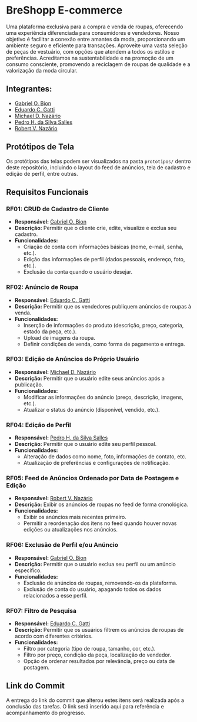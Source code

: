 # BreShopp E-commerce

Uma plataforma exclusiva para a compra e venda de roupas, oferecendo uma experiência diferenciada para consumidores e vendedores. Nosso objetivo é facilitar a conexão entre amantes da moda, proporcionando um ambiente seguro e eficiente para transações. Aproveite uma vasta seleção de peças de vestuário, com opções que atendem a todos os estilos e preferências. Acreditamos na sustentabilidade e na promoção de um consumo consciente, promovendo a reciclagem de roupas de qualidade e a valorização da moda circular.

## Integrantes:

- [Gabriel O. Bion](https://github.com/bion23ouriquess)
- [Eduardo C. Gatti](https://github.com/eduardgatti)
- [Michael D. Nazário](https://github.com/mdnazario)
- [Pedro H. da Silva Salles](https://github.com/pedroking2310)
- [Robert V. Nazário](https://github.com/rvnaza)

## Protótipos de Tela

Os protótipos das telas podem ser visualizados na pasta `prototipos/` dentro deste repositório, incluindo o layout do feed de anúncios, tela de cadastro e edição de perfil, entre outras.

## Requisitos Funcionais

### RF01: CRUD de Cadastro de Cliente
- **Responsável:** [Gabriel O. Bion](https://github.com/bion23ouriquess)
- **Descrição:** Permitir que o cliente crie, edite, visualize e exclua seu cadastro.
- **Funcionalidades:**
  - Criação de conta com informações básicas (nome, e-mail, senha, etc.).
  - Edição das informações de perfil (dados pessoais, endereço, foto, etc.).
  - Exclusão da conta quando o usuário desejar.

### RF02: Anúncio de Roupa
- **Responsável:** [Eduardo C. Gatti](https://github.com/eduardgatti)
- **Descrição:** Permitir que os vendedores publiquem anúncios de roupas à venda.
- **Funcionalidades:**
  - Inserção de informações do produto (descrição, preço, categoria, estado da peça, etc.).
  - Upload de imagens da roupa.
  - Definir condições de venda, como forma de pagamento e entrega.

### RF03: Edição de Anúncios do Próprio Usuário
- **Responsável:** [Michael D. Nazário](https://github.com/mdnazario)
- **Descrição:** Permitir que o usuário edite seus anúncios após a publicação.
- **Funcionalidades:**
  - Modificar as informações do anúncio (preço, descrição, imagens, etc.).
  - Atualizar o status do anúncio (disponível, vendido, etc.).

### RF04: Edição de Perfil
- **Responsável:** [Pedro H. da Silva Salles](https://github.com/pedroking2310)
- **Descrição:** Permitir que o usuário edite seu perfil pessoal.
- **Funcionalidades:**
  - Alteração de dados como nome, foto, informações de contato, etc.
  - Atualização de preferências e configurações de notificação.

### RF05: Feed de Anúncios Ordenado por Data de Postagem e Edição
- **Responsável:** [Robert V. Nazário](https://github.com/rvnaza)
- **Descrição:** Exibir os anúncios de roupas no feed de forma cronológica.
- **Funcionalidades:**
  - Exibir os anúncios mais recentes primeiro.
  - Permitir a reordenação dos itens no feed quando houver novas edições ou atualizações nos anúncios.

### RF06: Exclusão de Perfil e/ou Anúncio
- **Responsável:** [Gabriel O. Bion](https://github.com/bion23ouriquess)
- **Descrição:** Permitir que o usuário exclua seu perfil ou um anúncio específico.
- **Funcionalidades:**
  - Exclusão de anúncios de roupas, removendo-os da plataforma.
  - Exclusão de conta do usuário, apagando todos os dados relacionados a esse perfil.

### RF07: Filtro de Pesquisa
- **Responsável:** [Eduardo C. Gatti](https://github.com/eduardgatti)
- **Descrição:** Permitir que os usuários filtrem os anúncios de roupas de acordo com diferentes critérios.
- **Funcionalidades:**
  - Filtro por categoria (tipo de roupa, tamanho, cor, etc.).
  - Filtro por preço, condição da peça, localização do vendedor.
  - Opção de ordenar resultados por relevância, preço ou data de postagem.

## Link do Commit

A entrega do link do commit que alterou estes itens será realizada após a conclusão das tarefas. O link será inserido aqui para referência e acompanhamento do progresso.

